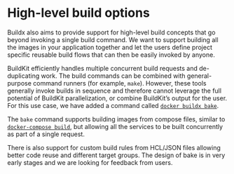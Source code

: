 # High-level build options

Buildx also aims to provide support for high-level build concepts that go beyond
invoking a single build command. We want to support building all the images in
your application together and let the users define project specific reusable
build flows that can then be easily invoked by anyone.

BuildKit efficiently handles multiple concurrent build requests and
de-duplicating work. The build commands can be combined with general-purpose
command runners (for example, `make`). However, these tools generally invoke
builds in sequence  and therefore cannot leverage the full potential of BuildKit
parallelization, or combine BuildKit’s output for the user. For this use case,
we have added a command called [`docker buildx bake`](../reference/buildx_bake.md).

The `bake` command supports building images from compose files, similar to
[`docker-compose build`](https://docs.docker.com/compose/reference/build/),
but allowing all the services to be built concurrently as part of a single
request.

There is also support for custom build rules from HCL/JSON files allowing
better code reuse and different target groups. The design of bake is in very
early stages and we are looking for feedback from users.
